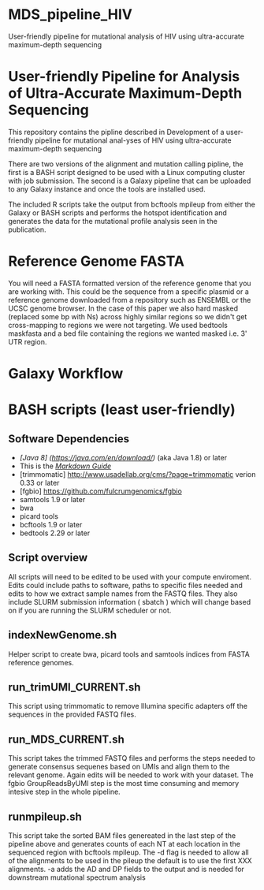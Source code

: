# MDS_pipeline_HIV
User-friendly pipeline for mutational analysis of HIV using ultra-accurate maximum-depth sequencing


# User-friendly Pipeline for Analysis of Ultra-Accurate Maximum-Depth Sequencing 
This repository contains the pipline described in Development of a user-friendly pipeline for mutational anal-yses of HIV using ultra-accurate maximum-depth sequencing 

There are two versions of the alignment and mutation calling pipline, the first is a BASH script designed to be used with a Linux computing cluster with job submission. The second is a Galaxy pipeline that can be uploaded to any Galaxy instance and once the tools are installed used.

The included R scripts take the output from bcftools mpileup from either the Galaxy or BASH scripts and performs the hotspot identification and generates the data for the mutational profile analysis seen in the publication. 

# Reference Genome FASTA 
You will need a FASTA formatted version of the reference genome that you are working with. This could be the sequence from a specific plasmid or a reference genome downloaded from a repository such as ENSEMBL or the UCSC genome browser. In the case of this paper we also hard masked (replaced some bp with Ns) across highly similar regions so we didn't get cross-mapping to regions we were not targeting. We used bedtools maskfasta and a bed file containing the regions we wanted masked i.e. 3' UTR region. 

# Galaxy Workflow 

# BASH scripts (least user-friendly) 
## Software Dependencies 
- *[Java 8] (https://java.com/en/download/)* (aka Java 1.8) or later 
- This is the *[Markdown Guide](https://www.markdownguide.org)*
- [trimmomatic] http://www.usadellab.org/cms/?page=trimmomatic verion 0.33 or later 
- [fgbio] https://github.com/fulcrumgenomics/fgbio
- samtools 1.9 or later
- bwa
- picard tools
- bcftools 1.9 or later
- bedtools 2.29 or later

## Script overview
All scripts will need to be edited to be used with your compute enviroment. Edits could include paths to software, paths to specific files needed and edits to how we extract sample names from the FASTQ files. They also include SLURM submission information ( sbatch ) which will change based on if you are running the SLURM scheduler or not. 

## indexNewGenome.sh
Helper script to create bwa, picard tools and samtools indices from FASTA reference genomes. 

## run_trimUMI_CURRENT.sh
This script using trimmomatic to remove Illumina specific adapters off the sequences in the provided FASTQ files. 

## run_MDS_CURRENT.sh
This script takes the trimmed FASTQ files and performs the steps needed to generate consensus sequenes based on UMIs and align them to the relevant genome. Again edits will be needed to work with your dataset. The fgbio GroupReadsByUMI step is the most time consuming and memory intesive step in the whole pipeline. 

## runmpileup.sh
This script take the sorted BAM files genereated in the last step of the pipeline above and generates counts of each NT at each location in the sequenced region with bcftools mpileup. The -d flag is needed to allow all of the alignments to be used in the pileup the default is to use the first XXX alignments. -a adds the AD and DP fields to the output and is needed for downstream mutational spectrum analysis



